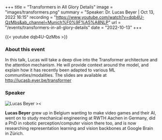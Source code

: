 +++
title = "Transformers in All Glory Details"
image = "images/transformers.png"
summary = "Speaker: Dr. Lucas Beyer | Oct 13, 2022 16:15"
recording = "https://www.youtube.com/watch?v=dqb4U-QzMbs&ab_channel=Munich%F0%9F%A5%A8NLP"
url = "/events/transformers-in-all-glory-details"
date = "2022-10-13"
+++

<!--more-->

{{< youtube dqb4U-QzMbs >}}

### About this event

In this talk, Lucas will take a deep dive into the Transformer architecture and the attention mechanism. He will provide context around the model, and explain how it has recently been adapted to various ML communities/modalities. The slides are available at http://lucasb.eyer.be/transformer

### Speaker

![Lucas Beyer ><](/images/lucas-beyer.jpeg)

**Lucas Beyer** grew up in Belgium wanting to make video games and their AI, went on to study mechanical engineering at RWTH Aachen in Germany, did a PhD in robotic perception/computer vision there too, and is now researching representation learning and vision backbones at Google Brain in Zürich.